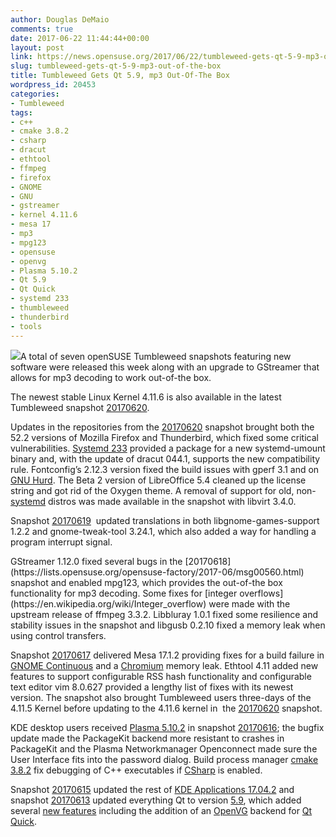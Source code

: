 ```yaml
---
author: Douglas DeMaio
comments: true
date: 2017-06-22 11:44:44+00:00
layout: post
link: https://news.opensuse.org/2017/06/22/tumbleweed-gets-qt-5-9-mp3-out-of-the-box/
slug: tumbleweed-gets-qt-5-9-mp3-out-of-the-box
title: Tumbleweed Gets Qt 5.9, mp3 Out-Of-The Box
wordpress_id: 20453
categories:
- Tumbleweed
tags:
- c++
- cmake 3.8.2
- csharp
- dracut
- ethtool
- ffmpeg
- firefox
- GNOME
- GNU
- gstreamer
- kernel 4.11.6
- mesa 17
- mp3
- mpg123
- opensuse
- openvg
- Plasma 5.10.2
- Qt 5.9
- Qt Quick
- systemd 233
- thumbleweed
- thunderbird
- tools
---
```


![](http://www.unixstickers.com/image/cache/data/buttons/png/opensuse%20wo%20type-600x600.png)A total of seven openSUSE Tumbleweed snapshots featuring new software were released this week along with an upgrade to GStreamer that allows for mp3 decoding to work out-of-the box.

The newest stable Linux Kernel 4.11.6 is also available in the latest Tumbleweed snapshot [20170620](https://lists.opensuse.org/opensuse-factory/2017-06/msg00620.html).

Updates in the repositories from the [20170620](https://lists.opensuse.org/opensuse-factory/2017-06/msg00620.html) snapshot brought both the 52.2 versions of Mozilla Firefox and Thunderbird, which fixed some critical vulnerabilities. [Systemd 233](https://lists.freedesktop.org/archives/systemd-devel/2017-March/038419.html) provided a package for a new systemd-umount binary and, with the update of dracut 044.1, supports the new compatibility rule. Fontconfig’s 2.12.3 version fixed the build issues with gperf 3.1 and on [GNU Hurd](https://www.gnu.org/s/hurd/hurd.html). The Beta 2 version of LibreOffice 5.4 cleaned up the license string and got rid of the Oxygen theme. A removal of support for old, non-[systemd](https://www.freedesktop.org/wiki/Software/systemd/) distros was made available in the snapshot with libvirt 3.4.0.

Snapshot [20170619](https://lists.opensuse.org/opensuse-factory/2017-06/msg00593.html)  updated translations in both libgnome-games-support 1.2.2 and gnome-tweak-tool 3.24.1, which also added a way for handling a program interrupt signal.

<!-- more -->GStreamer 1.12.0 fixed several bugs in the [20170618](https://lists.opensuse.org/opensuse-factory/2017-06/msg00560.html) snapshot and enabled mpg123, which provides the out-of-the box functionality for mp3 decoding. Some fixes for [integer overflows](https://en.wikipedia.org/wiki/Integer_overflow) were made with the upstream release of ffmpeg 3.3.2. Libbluray 1.0.1 fixed some resilience and stability issues in the snapshot and libgusb 0.2.10 fixed a memory leak when using control transfers.

Snapshot [20170617](https://lists.opensuse.org/opensuse-factory/2017-06/msg00510.html) delivered Mesa 17.1.2 providing fixes for a build failure in [GNOME Continuous](https://wiki.gnome.org/Projects/GnomeContinuous) and a [Chromium](https://www.chromium.org/Home) memory leak. Ethtool 4.11 added new features to support configurable RSS hash functionality and configurable text editor vim 8.0.627 provided a lengthy list of fixes with its newest version. The snapshot also brought Tumbleweed users three-days of the 4.11.5 Kernel before updating to the 4.11.6 kernel in  the [20170620](https://lists.opensuse.org/opensuse-factory/2017-06/msg00620.html) snapshot.

KDE desktop users received [Plasma 5.10.2](https://www.kde.org/announcements/plasma-5.10.2.php) in snapshot [20170616](https://lists.opensuse.org/opensuse-factory/2017-06/msg00443.html); the bugfix update made the PackageKit backend more resistant to crashes in PackageKit and the Plasma Networkmanager Openconnect made sure the User Interface fits into the password dialog. Build process manager [cmake 3.8.2](https://cmake.org/cmake/help/v3.8/release/3.8.html) fix debugging of C++ executables if [CSharp](https://en.wikipedia.org/wiki/C_Sharp_(programming_language)) is enabled.

Snapshot [20170615](https://lists.opensuse.org/opensuse-factory/2017-06/msg00406.html) updated the rest of [KDE Applications 17.04.2](https://www.kde.org/announcements/announce-applications-17.04.2.php) and snapshot [20170613](https://lists.opensuse.org/opensuse-factory/2017-06/msg00391.html) updated everything Qt to version [5.9](https://wiki.qt.io/Qt_5.9_Release), which added several [new features](https://wiki.qt.io/New_Features_in_Qt_5.9) including the addition of an [OpenVG](https://en.wikipedia.org/wiki/OpenVG) backend for [Qt Quick](https://www.qt.io/qt-quick/).
